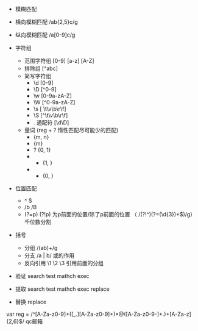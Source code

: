- 模糊匹配
 - 横向模糊匹配 /ab{2,5}c/g
 - 纵向模糊匹配 /a[0-9]c/g
- 字符组
  - 范围字符组 [0-9] [a-z] [A-Z]
  - 排除组 [^abc]
  - 简写字符组
    - \d [0-9]
    - \D [^0-9]
    - \w [0-9a-zA-Z]
    - \W [^0-9a-zA-Z]
    - \s [ \t\v\b\r\f]
    - \S [^\t\v\b\r\f]
    - . 通配符 [\d\D]
  - 量词 (reg + ? 惰性匹配尽可能少的匹配)
    - {m, n}
    - {m}
    - ? {0, 1}
    - + {1, }
    - * {0, }
- 位置匹配
  - ^ $
  - /b /B
  - (?=p) (?!p) 为p前面的位置/除了p前面的位置 （ /(?!^)(?=(\d{3})+$)/g）千位数分割
- 括号
  - 分组  /(ab)+/g
  - 分支 /a | b/ 或的作用
  - 反向引用 \1 \2 \3 引用前面的分组


- 验证 search test mathch exec
- 提取 search test mathch exec replace
- 替换 replace




var reg = /^[A-Za-z0-9]+([_\.][A-Za-z0-9]+)*@([A-Za-z0-9\-]+\.)+[A-Za-z]{2,6}$/   qc邮箱